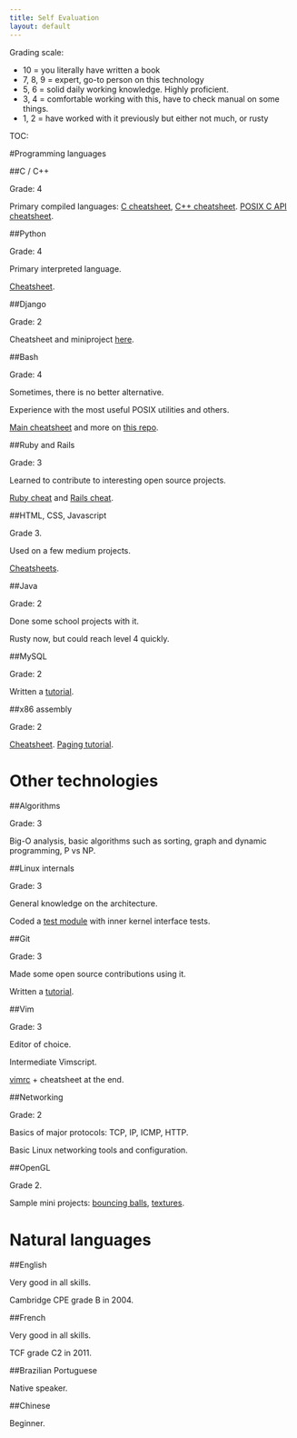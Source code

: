 ```yaml
---
title: Self Evaluation
layout: default
---
```


Grading scale:

- 10 = you literally have written a book
- 7, 8, 9 = expert, go-to person on this technology
- 5, 6 = solid daily working knowledge. Highly proficient.
- 3, 4 = comfortable working with this, have to check manual on some things.
- 1, 2 = have worked with it previously but either not much, or rusty

TOC:

<ul data-toc></ul>

#Programming languages

##C / C++

Grade: 4

Primary compiled languages: [C cheatsheet](https://github.com/cirosantilli/cpp/blob/dd230c618732ab2fe4327e623a950bbe308fc6dd/c/c.c), [C++ cheatsheet](https://github.com/cirosantilli/cpp/blob/dd230c618732ab2fe4327e623a950bbe308fc6dd/c/cpp.cpp). [POSIX C API cheatsheet](https://github.com/cirosantilli/linux/blob/def67db42a328de4e8f006ff79f1dbf9b1b5663c/posix/main.c).

##Python

Grade: 4

Primary interpreted language.

[Cheatsheet](https://github.com/cirosantilli/python/tree/0dea141c2518ab467b8e0af0e80d4a9a32a9650e/cheat).

##Django

Grade: 2

Cheatsheet and miniproject [here](https://github.com/cirosantilli/django-cheat).

##Bash

Grade: 4

Sometimes, there is no better alternative.

Experience with the most useful POSIX utilities and others.

[Main cheatsheet](https://github.com/cirosantilli/linux/blob/2c7d501b28a67b3c464ddfb3a415c6d39c032cda/utils.sh)
and more on [this repo](https://github.com/cirosantilli/linux).

##Ruby and Rails

Grade: 3

Learned to contribute to interesting open source projects.

[Ruby cheat](https://github.com/cirosantilli/ruby) and [Rails cheat](https://github.com/cirosantilli/rails-cheat).

##HTML, CSS, Javascript

Grade 3.

Used on a few medium projects.

[Cheatsheets](https://github.com/cirosantilli/web).

##Java

Grade: 2

Done some school projects with it.

Rusty now, but could reach level 4 quickly.

##MySQL

Grade: 2

Written a [tutorial](https://github.com/cirosantilli/mysql-tutorial/blob/master/index.md).

##x86 assembly

Grade: 2

[Cheatsheet](https://github.com/cirosantilli/assembler/blob/7b91be5601e2ea03eac7bf7b7aad83591655dd05/nasm/cheat/main.asm).
[Paging tutorial](http://cirosantilli.github.io/x86-paging).

# Other technologies

##Algorithms

Grade: 3

Big-O analysis, basic algorithms such as sorting, graph and dynamic programming, P vs NP.

##Linux internals

Grade: 3

General knowledge on the architecture.

Coded a [test module](https://github.com/cirosantilli/linux/blob/fa40968a3476650a075a0ccafaf279bfad7d7024/kernel/main.c) with inner kernel interface tests.

##Git

Grade: 3

Made some open source contributions using it.

Written a [tutorial](https://github.com/cirosantilli/git-tutorial/blob/113993421fc4b1a8a7c51925f44ddd9a9a7426f1/tutorial.md).

##Vim

Grade: 3

Editor of choice.

Intermediate Vimscript.

[vimrc](https://github.com/cirosantilli/homefiles/blob/1f6f1086e5ab2fcf35846a9ebd4e9f48900f2708/files/.vimrc) + cheatsheet at the end.

##Networking

Grade: 2

Basics of major protocols: TCP, IP, ICMP, HTTP.

Basic Linux networking tools and configuration.

##OpenGL

Grade 2.

Sample mini projects: [bouncing balls](https://github.com/cirosantilli/cpp/tree/aa4847db2dec0d7f08b8b36aed88044f07d18220/opengl/bouncing_balls), [textures](https://github.com/cirosantilli/cpp/tree/aa4847db2dec0d7f08b8b36aed88044f07d18220/opengl/texture_mini_project).

# Natural languages

##English

Very good in all skills.

Cambridge CPE grade B in 2004.

##French

Very good in all skills.

TCF grade C2 in 2011.

##Brazilian Portuguese

Native speaker.

##Chinese

Beginner.
